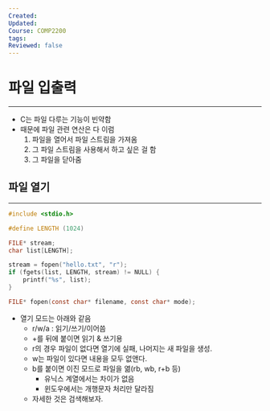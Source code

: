 ```yaml
---
Created: 
Updated: 
Course: COMP2200
tags: 
Reviewed: false
---
```

# 파일 입출력
---
- C는 파일 다루는 기능이 빈약함
- 때문에 파일 관련 연산은 다 이럼
	1. 파일을 열어서 파일 스트림을 가져옴
	2. 그 파일 스트림을 사용해서 하고 싶은 걸 함
	3. 그 파일을 닫아줌

## 파일 열기
---
```c
#include <stdio.h>

#define LENGTH (1024)

FILE* stream;
char list[LENGTH];

stream = fopen("hello.txt", "r");
if (fgets(list, LENGTH, stream) != NULL) {
	printf("%s", list);
}
```

```c
FILE* fopen(const char* filename, const char* mode);
```
- 열기 모드는 아래와 같음
	- r/w/a : 읽기/쓰기/이어씀
	- +를 뒤에 붙이면 읽기 & 쓰기용
	- r의 경우 파일이 없다면 열기에 실패, 나머지는 새 파일을 생성.
	- w는 파일이 있다면 내용을 모두 없앤다.
	- b를 붙이면 이진 모드로 파일을 엶(rb, wb, r+b 등)
		- 유닉스 계열에서는 차이가 없음
		- 윈도우에서는 개행문자 처리만 달라짐
	- 자세한 것은 검색해보자.

